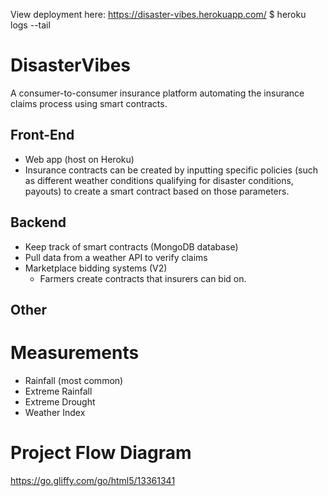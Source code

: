 View deployment here: https://disaster-vibes.herokuapp.com/
$ heroku logs --tail

# DisasterVibes
A consumer-to-consumer insurance platform automating the insurance claims process using smart contracts.

## Front-End
- Web app (host on Heroku)
- Insurance contracts can be created by inputting specific policies (such as different weather conditions qualifying for disaster conditions, payouts) to create a smart contract based on those parameters.

## Backend
- Keep track of smart contracts (MongoDB database)
- Pull data from a weather API to verify claims
- Marketplace bidding systems (V2)
    - Farmers create contracts that insurers can bid on.

## Other
# Measurements
- Rainfall (most common)
- Extreme Rainfall
- Extreme Drought
- Weather Index

# Project Flow Diagram
https://go.gliffy.com/go/html5/13361341

